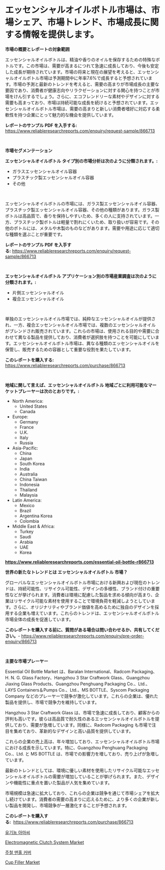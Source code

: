 <p><h1>エッセンシャルオイルボトル市場は、市場シェア、市場トレンド、市場成長に関する情報を提供します。</h1></p><p><strong>市場の概要とレポートの対象範囲</strong></p>
<p><p>エッセンシャルオイルボトルは、精油や香りのオイルを保存するための特殊なボトルです。この市場は、需要が高まるにつれて急速に成長しており、今後も安定した成長が期待されています。市場の将来と現在の展望を考えると、エッセンシャルオイルボトル市場は予測期間中に年率7.6%で成長すると予想されています。市場の予測と最新のトレンドを考えると、需要の高まりが市場成長の主要な要因であり、消費者が健康志向やリラクゼーションに対する関心を持つことが市場をけん引するでしょう。さらに、エコフレンドリーな素材やデザインに対する需要も高まっており、市場は持続可能な成長を続けると予想されています。エッセンシャルオイルボトル市場は、需要の高まりと新しい消費者嗜好に対応する柔軟性を持つ企業にとって魅力的な機会を提供しています。</p></p>
<p><strong>レポートのサンプル PDF を入手する:</strong> <a href="https://www.reliableresearchreports.com/enquiry/request-sample/866713">https://www.reliableresearchreports.com/enquiry/request-sample/866713</a></p>
<p>&nbsp;</p>
<p><strong>市場セグメンテーション</strong></p>
<p><strong>エッセンシャルオイルボトル タイプ別の市場分析は次のように分類されます。:</strong></p>
<p><ul><li>ガラスエッセンシャルオイル容器</li><li>プラスチック製エッセンシャルオイル容器</li><li>その他</li></ul></p>
<p>&nbsp;</p>
<p><p>エッセンシャルオイルボトルの市場には、ガラス製エッセンシャルオイル容器、プラスチック製エッセンシャルオイル容器、その他の種類があります。ガラス製ボトルは高品質で、香りを保持しやすいため、多くの人に支持されています。一方、プラスチック製ボトルは軽量で割れにくいため、取り扱いが容易です。その他のボトルには、メタルや木製のものなどがあります。需要や用途に応じて適切な種類を選ぶことが重要です。</p></p>
<p><strong>レポートのサンプル PDF を入手する:</strong>&nbsp;<a href="https://www.reliableresearchreports.com/enquiry/request-sample/866713">https://www.reliableresearchreports.com/enquiry/request-sample/866713</a></p>
<p>&nbsp;</p>
<p><strong> エッセンシャルオイルボトル アプリケーション別の市場産業調査は次のように分類されます。:</strong></p>
<p><ul><li>片側エッセンシャルオイル</li><li>複合エッセンシャルオイル</li></ul></p>
<p>&nbsp;</p>
<p><p>単独のエッセンシャルオイル市場では、純粋なエッセンシャルオイルが提供され、一方、複合エッセンシャルオイル市場では、複数のエッセンシャルオイルがブレンドされ販売されています。これらの市場は、使用される目的や需要に合わせて異なる製品を提供しており、消費者が選択肢を持つことを可能にしています。エッセンシャルオイルボトル市場は、異なる種類のエッセンシャルオイルを保管し、販売するための容器として重要な役割を果たしています。</p></p>
<p><strong>このレポートを購入する:</strong>&nbsp; <a href="https://www.reliableresearchreports.com/purchase/866713">https://www.reliableresearchreports.com/purchase/866713</a></p>
<p>&nbsp;</p>
<p><strong>地域に関して言えば、エッセンシャルオイルボトル 地域ごとに利用可能なマーケットプレーヤーは次のとおりです。:</strong></p>
<p><ul>
    <li>
        North America:
        <ul>
            <li>United States</li>
            <li>Canada</li>
        </ul>
    </li>
    <li>
        Europe:
        <ul>
            <li>Germany</li>
            <li>France</li>
            <li>U.K.</li>
            <li>Italy</li>
            <li>Russia</li>
        </ul>
    </li>
    <li>
        Asia-Pacific:
        <ul>
            <li>China</li>
            <li>Japan</li>
            <li>South Korea</li>
            <li>India</li>
            <li>Australia</li>
            <li>China Taiwan</li>
            <li>Indonesia</li>
            <li>Thailand</li>
            <li>Malaysia</li>
        </ul>
    </li>
    <li>
        Latin America:
        <ul>
            <li>Mexico</li>
            <li>Brazil</li>
            <li>Argentina Korea</li>
            <li>Colombia</li>
        </ul>
    </li>
    <li>
        Middle East & Africa:
        <ul>
            <li>Turkey</li>
            <li>Saudi</li>
            <li>Arabia</li>
            <li>UAE</li>
            <li>Korea</li>
        </ul>
    </li>
    </ul></p>
<p><strong><a href="https://www.reliableresearchreports.com/essential-oil-bottle-r866713">https://www.reliableresearchreports.com/essential-oil-bottle-r866713</a></strong>&nbsp;</p>
<p><strong>世界の新たなトレンドとは エッセンシャルオイルボトル 市場？</strong></p>
<p><p>グローバルなエッセンシャルオイルボトル市場における新興および現在のトレンドは、持続可能性、リサイクル可能性、デザインの多様性、ブランド付けの重要性などが挙げられます。消費者は環境に配慮した製品を求める傾向が高まり、企業はリサイクル可能な素材を使用することで環境負荷を軽減しようとしています。さらに、オリジナリティやブランド価値を高めるために独自のデザインを採用する企業も増えています。これらのトレンドは、エッセンシャルオイルボトル市場全体の成長を促進しています。</p></p>
<p><strong>このレポートを購入する前に、質問がある場合は問い合わせるか、共有してください。</strong>- <a href="https://www.reliableresearchreports.com/enquiry/pre-order-enquiry/866713">https://www.reliableresearchreports.com/enquiry/pre-order-enquiry/866713</a></p>
<p>&nbsp;</p>
<p><strong>主要な市場プレーヤー</strong></p>
<p><p>Essential Oil Bottle Market は、Baralan International、Radcom Packaging、H. N. G. Glass Factory、Hangzhou 3 Star Craftwork Glass、Guangzhou Jiaxing Glass Products、Guangzhou Penghuang Packaging Co.、Ltd.、LAYS Containers＆Pumps Co.、Ltd.、MS BOTTLE、Syscom Packaging Company などのプレーヤーで競争が激化しています。これらの企業は、優れた製品を提供し、市場で競争力を維持しています。</p><p>Hangzhou 3 Star Craftwork Glass は、市場で急速に成長しており、顧客からの評判も高いです。彼らは高品質で耐久性のあるエッセンシャルオイルボトルを提供しており、需要が急増しています。同様に、Radcom Packaging も市場で注目を集めており、革新的なデザインと高い品質を提供しています。</p><p>これらの企業の売上高は、年々増加しており、エッセンシャルオイルボトル市場における成長を示しています。特に、Guangzhou Penghuang Packaging Co.、Ltd. と MS BOTTLE は、市場での影響力を増しており、売り上げが急増しています。</p><p>最新のトレンドとしては、環境に優しい素材を使用したリサイクル可能なエッセンシャルオイルボトルの需要が増加していることが挙げられます。また、デザインや機能性に重点を置いた製品が人気を集めています。</p><p>市場規模は急速に拡大しており、これらの企業は競争を通じて市場シェアを拡大し続けています。消費者の需要の高まりに応えるために、より多くの企業が新しい製品を開発し、市場競争が一層激化することが予想されます。</p></p>
<p><strong>このレポートを購入する:</strong>&nbsp;&nbsp;<a href="https://www.reliableresearchreports.com/purchase/866713">https://www.reliableresearchreports.com/purchase/866713</a></p>
<p><p><a href="https://github.com/CliftonFisher9067/Market-Research-Report-List-1/blob/main/314449330711.md">유기농 아마씨</a></p><p><a href="https://github.com/lylyparadise/Market-Research-Report-List-2/blob/main/electromagnetic-clutch-system-market.md">Electromagnetic Clutch System Market</a></p><p><a href="https://github.com/fernandotryO5lson96765/Market-Research-Report-List-1/blob/main/411308730712.md">주철 맨홀 커버</a></p><p><a href="https://github.com/GroverBarry/Market-Research-Report-List-4/blob/main/cup-filler-market.md">Cup Filler Market</a></p></p>